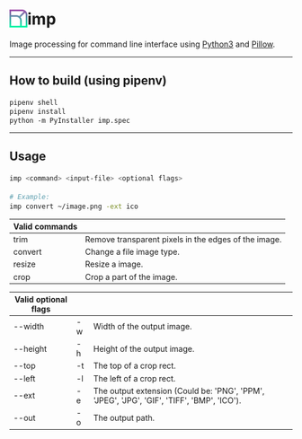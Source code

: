 <h1><img src="icon/icon.png" align="left" width="32" height="32">imp</h1>

Image processing for command line interface using [Python3](https://www.python.org/downloads/) and [Pillow](https://pypi.org/project/Pillow/).


---

## How to build (using pipenv)

```batch
pipenv shell
pipenv install
python -m PyInstaller imp.spec
```

---

## Usage

```bash
imp <command> <input-file> <optional flags>

# Example:
imp convert ~/image.png -ext ico
```


| Valid commands    ||
|---------|------------------------------------------------------|
| trim    | Remove transparent pixels in the edges of the image. |
| convert | Change a file image type.                            |
| resize  | Resize a image.                                      |
| crop    | Crop a part of the image.                            |  


| Valid  optional flags    |||
|--------- |----|--------------------------------------------------------------------------------------------|
| --width  | -w | Width of the output image.                                                                 |
| --height | -h | Height of the output image.                                                                |
| --top    | -t | The top of a crop rect.                                                                    |
| --left   | -l | The left of a crop rect.                                                                   |
| --ext    | -e | The output extension (Could be: 'PNG', 'PPM', 'JPEG', 'JPG', 'GIF', 'TIFF', 'BMP', 'ICO'). |
| --out    | -o | The output path.                                                                           |  

